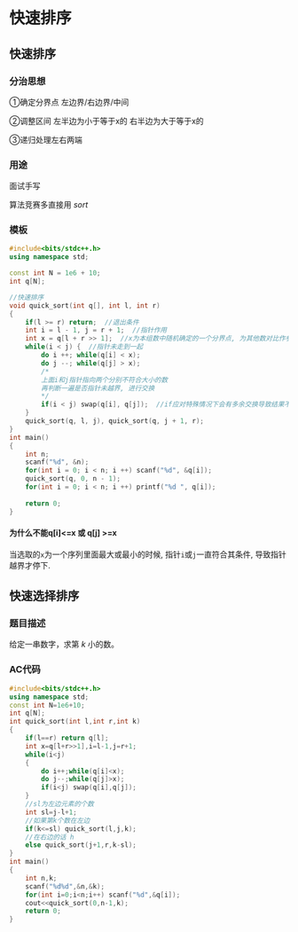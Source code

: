 # 	快速排序



## 快速排序

### 分治思想

①确定分界点 左边界/右边界/中间

②调整区间 左半边为小于等于x的 右半边为大于等于x的

③递归处理左右两端

### 用途

面试手写

算法竞赛多直接用 $sort$

### 模板

```c++
#include<bits/stdc++.h>
using namespace std;

const int N = 1e6 + 10;
int q[N];

//快速排序
void quick_sort(int q[], int l, int r)
{
    if(l >= r) return;  //退出条件
    int i = l - 1, j = r + 1;  //指针作用
    int x = q[l + r >> 1];  //x为本组数中随机确定的一个分界点, 为其他数对比作参数
    while(i < j) {  //指针未走到一起
        do i ++; while(q[i] < x);
        do j --; while(q[j] > x);
        /*
        上面i和j指针指向两个分别不符合大小的数
        再判断一遍是否指针未越界, 进行交换
        */
        if(i < j) swap(q[i], q[j]);  //if应对特殊情况下会有多余交换导致结果不正确
    }
    quick_sort(q, l, j), quick_sort(q, j + 1, r);
}
int main()
{
    int n;
    scanf("%d", &n);
    for(int i = 0; i < n; i ++) scanf("%d", &q[i]);
    quick_sort(q, 0, n - 1);
    for(int i = 0; i < n; i ++) printf("%d ", q[i]);
    
    return 0;
}
```

#### 为什么不能q[i]<=x 或 q[j] >=x

当选取的`x`为一个序列里面最大或最小的时候, 指针`i`或`j`一直符合其条件, 导致指针越界才停下.



## 快速选择排序

### 题目描述

给定一串数字，求第 $k$ 小的数。

### AC代码

```c++
#include<bits/stdc++.h>
using namespace std;
const int N=1e6+10;
int q[N];
int quick_sort(int l,int r,int k)
{
    if(l==r) return q[l];
    int x=q[l+r>>1],i=l-1,j=r+1;
    while(i<j)
    {
        do i++;while(q[i]<x);
        do j--;while(q[j]>x);
        if(i<j) swap(q[i],q[j]);
    }
    //sl为左边元素的个数
    int sl=j-l+1;
    //如果第k个数在左边
    if(k<=sl) quick_sort(l,j,k);
    //在右边的话 h
    else quick_sort(j+1,r,k-sl);
}
int main()
{
    int n,k;
    scanf("%d%d",&n,&k);
    for(int i=0;i<n;i++) scanf("%d",&q[i]);
    cout<<quick_sort(0,n-1,k);
    return 0;
}
```

